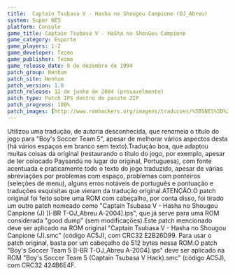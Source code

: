 ```yaml
---
title:  Captain Tsubasa V - Hasha no Shougou Campione (OJ_Abreu)
system: Super NES
platform: Console
game_title: Captain Tsubasa V - HaSha no ShouGou Campione
game_category: Esporte
game_players: 1-2
game_developer: Tecmo
game_publisher: Tecmo
game_release_date: 9 de dezembro de 1994
patch_group: Nenhum
patch_site: Nenhum
patch_version: 1.0
patch_release: 12 de junho de 2004 (provavelmente)
patch_type: Patch IPS dentro de pacote ZIP
patch_progress: 100%
patch_images: [http://www.romhackers.org/imagens/traducoes/%5BSNES%5D%20Captain%20Tsubasa%20V%20-%20Hasha%20no%20Shougou%20Campione%20-%20OJ_Abreu%20-%201.png,http://www.romhackers.org/imagens/traducoes/%5BSNES%5D%20Captain%20Tsubasa%20V%20-%20Hasha%20no%20Shougou%20Campione%20-%20OJ_Abreu%20-%202.png,http://www.romhackers.org/imagens/traducoes/%5BSNES%5D%20Captain%20Tsubasa%20V%20-%20Hasha%20no%20Shougou%20Campione%20-%20OJ_Abreu%20-%203.png]
---
```

Utilizou uma tradução, de autoria desconhecida, que renomeia o título do jogo para "Boy's Soccer Team 5", apesar de melhorar vários aspectos desta (há vários espaços em branco sem texto).Tradução boa, que adaptou muitas coisas da original (restaurando o título do jogo, por exemplo, apesar de ter colocado Paysandú no lugar do original, Portuguesa), com fonte acentuada e praticamente todo o texto do jogo traduzido, apesar de várias abreviações por problemas com espaço, problemas com ponteiros (seleções de menu), alguns erros notáveis de português e pontuação e traduções esquisitas que vieram da tradução original.ATENÇÃO:O patch original foi feito sobre uma ROM com cabeçalho, por conta disso, foi tirado um outro patch nomeado como "Captain Tsubasa V - Hasha no Shougou Canpione (J) [I-BR T-OJ_Abreu A-2004].ips", que já serve para uma ROM considerada "good dump" (sem modificações).Este patch mencionado deve ser aplicado na ROM original "Captain Tsubasa V - Hasha no Shougou Canpione (J).smc" (código AC5J), com CRC32 E2B26D99. Para usar o patch original, basta por um cabeçalho de 512 bytes nessa ROM.O patch "Boy's Soccer Team 5 [I-BR T-OJ_Abreu A-2004].ips" deve ser aplicado na ROM "Boy's Soccer Team 5 (Captain Tsubasa V Hack).smc" (código AC5J), com CRC32 424B6E4F.